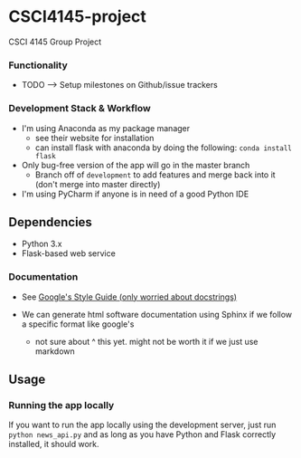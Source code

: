 # CSCI4145-project
CSCI 4145 Group Project

### Functionality
 * TODO --> Setup milestones on Github/issue trackers

### Development Stack & Workflow
* I'm using Anaconda as my package manager
    * see their website for installation 
    * can install flask with anaconda by doing the following:
    ```conda install flask```
* Only bug-free version of the app will go in the master branch
    * Branch off of ``development`` to add features and merge back into it
    (don't merge into master directly)
* I'm using PyCharm if anyone is in need of a good Python
IDE
    
## Dependencies
* Python 3.x
* Flask-based web service

### Documentation
* See [Google's Style Guide (only worried about docstrings)](https://sphinxcontrib-napoleon.readthedocs.io/en/latest/example_google.html)

* We can generate html software documentation using Sphinx if we follow a specific format like google's

  * not sure about ^ this yet. might not be worth it if we just use markdown

## Usage

### Running the app locally
If you want to run the app locally using the development
server, just run `python news_api.py` and as long as you 
have Python and Flask correctly installed, it should work.
  


